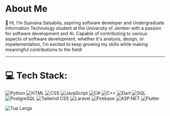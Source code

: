 # About Me

👋 Hi, I'm Syavana Salsabila, aspiring software developer and Undergraduate Information Technology student at the University of Jember with a passion for software development and AI. Capable of contributing to various aspects of software development, whether it's analysis, design, or impelementation, I’m excited to keep growing my skills while making meaningful contributions to the field!

---

# 💻 Tech Stack:
![Python](https://img.shields.io/badge/python-3670A0?style=for-the-badge&logo=python&logoColor=ffdd54) ![HTML](https://img.shields.io/badge/html5-%23E34F26.svg?style=for-the-badge&logo=html5&logoColor=white) 
![CSS](https://img.shields.io/badge/css3-1572B6?style=for-the-badge&logo=css3&logoColor=white) ![JavaScript](https://img.shields.io/badge/javascript-%23323330.svg?style=for-the-badge&logo=javascript&logoColor=%23F7DF1E) ![C#](https://img.shields.io/badge/c%23-239120?style=for-the-badge&logo=c-sharp&logoColor=white) ![C++](https://img.shields.io/badge/c++-%2300599C.svg?style=for-the-badge&logo=c%2B%2B&logoColor=white) ![Dart](https://img.shields.io/badge/dart-%230175C2.svg?style=for-the-badge&logo=dart&logoColor=white) ![SQL](https://img.shields.io/badge/sql-%23004881.svg?style=for-the-badge&logo=sqlite&logoColor=white) ![PostgreSQL](https://img.shields.io/badge/postgresql-%23336791.svg?style=for-the-badge&logo=postgresql&logoColor=white) ![Tailwind CSS](https://img.shields.io/badge/tailwindcss-%2338B2AC.svg?style=for-the-badge&logo=tailwind-css&logoColor=white) ![Laravel](https://img.shields.io/badge/laravel-%23FF2D20.svg?style=for-the-badge&logo=laravel&logoColor=white) ![Firebase](https://img.shields.io/badge/firebase-%23E34F26.svg?style=for-the-badge&logo=firebase&logoColor=white) ![ASP.NET](https://img.shields.io/badge/asp.net-%235C2D91.svg?style=for-the-badge&logo=.net&logoColor=white) ![Flutter](https://img.shields.io/badge/flutter-%2302569B.svg?style=for-the-badge&logo=flutter&logoColor=white)

![Top Langs](https://github-readme-stats.vercel.app/api/top-langs/?username=vanvl49&layout=compact&theme=tokyonight)
